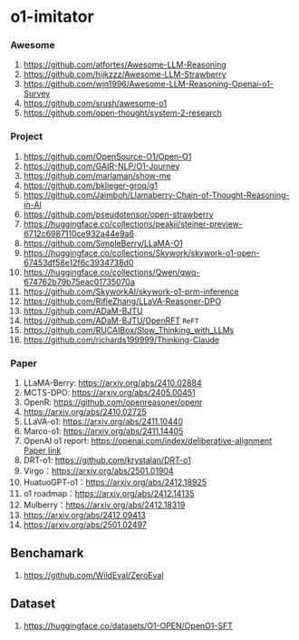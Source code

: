 # o1-imitator

### Awesome

1. https://github.com/atfortes/Awesome-LLM-Reasoning
2. https://github.com/hijkzzz/Awesome-LLM-Strawberry
3. https://github.com/wjn1996/Awesome-LLM-Reasoning-Openai-o1-Survey
4. https://github.com/srush/awesome-o1
5. https://github.com/open-thought/system-2-research

### Project

1. https://github.com/OpenSource-O1/Open-O1
2. https://github.com/GAIR-NLP/O1-Journey
3. https://github.com/marlaman/show-me
4. https://github.com/bklieger-groq/g1
5. https://github.com/Jaimboh/Llamaberry-Chain-of-Thought-Reasoning-in-AI
6. https://github.com/pseudotensor/open-strawberry
7. https://huggingface.co/collections/peakji/steiner-preview-6712c6987110ce932a44e9a6
8. https://github.com/SimpleBerry/LLaMA-O1
9. https://huggingface.co/collections/Skywork/skywork-o1-open-67453df58e12f6c3934738d0
10. https://huggingface.co/collections/Qwen/qwq-674762b79b75eac01735070a
11. https://github.com/SkyworkAI/skywork-o1-prm-inference
12. https://github.com/RifleZhang/LLaVA-Reasoner-DPO
13. https://github.com/ADaM-BJTU
14. https://github.com/ADaM-BJTU/OpenRFT `ReFT`
15. https://github.com/RUCAIBox/Slow_Thinking_with_LLMs
16. https://github.com/richards199999/Thinking-Claude

### Paper

1. LLaMA-Berry: https://arxiv.org/abs/2410.02884
2. MCTS-DPO: https://arxiv.org/abs/2405.00451
3. OpenR: https://github.com/openreasoner/openr
4. https://arxiv.org/abs/2410.02725
5. LLaVA-o1: https://arxiv.org/abs/2411.10440
6. Marco-o1: https://arxiv.org/abs/2411.14405
7. OpenAI o1 report: https://openai.com/index/deliberative-alignment [Paper link](https://assets.ctfassets.net/kftzwdyauwt9/4pNYAZteAQXWtloDdANQ7L/0aedc43a8f2d1e5c71c5e114d287593f/OpenAI_Deliberative-Alignment-Reasoning-Enables-Safer_Language-Models_122024_3.pdf)
8. DRT-o1: https://github.com/krystalan/DRT-o1
9. Virgo：https://arxiv.org/abs/2501.01904
10. HuatuoGPT-o1：https://arxiv.org/abs/2412.18925
11. o1 roadmap：https://arxiv.org/abs/2412.14135
12. Mulberry：https://arxiv.org/abs/2412.18319
13. https://arxiv.org/abs/2412.09413
14. https://arxiv.org/abs/2501.02497

## Benchamark

1. https://github.com/WildEval/ZeroEval

## Dataset

1. https://huggingface.co/datasets/O1-OPEN/OpenO1-SFT
